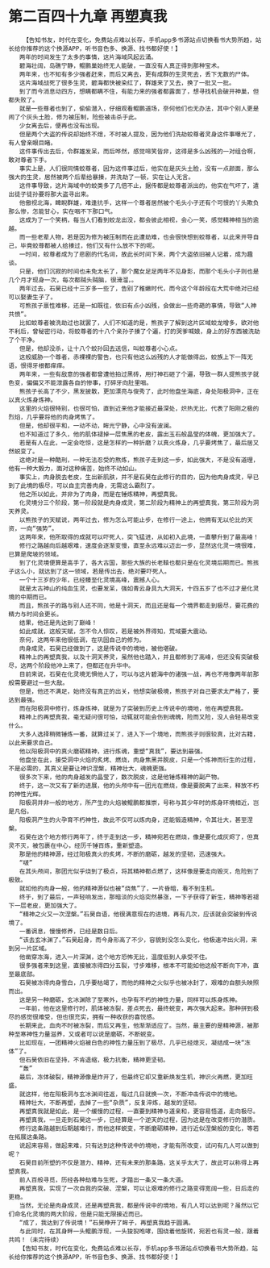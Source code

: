 # 第二百四十九章 再塑真我
        【告知书友，时代在变化，免费站点难以长存，手机app多书源站点切换看书大势所趋，站长给你推荐的这个换源APP，听书音色多、换源、找书都好使！】
       两年的时间发生了太多的事情，这片海域风起云涌。
       碧海壮阔，岛礁宁静，鲲鹏巢始终无人能破，一直没有人真正得到那种宝术。
       两年来，也不知有多少强者赶来，而后又离去，更有成群的生灵死去，丢下无数的尸体。
       这片海域战死了很多生灵，碧海都快被染红了，群雄来了又去，换了一批又一批。
       到了而今消息动四方，想瞒都瞒不住，有能力来的强者都露面了，想寻找机会破开神巢，但都失败了。
       就是一些尊者也到了，偷偷潜入，仔细观看鲲鹏道场，奈何他们也无办法，其中个别人更是闹了个灰头土脸，修为被压制，险些被击杀于此。
       少女离去后，便再也没有出现。
       但是两个大盗的传说却始终不熄，不时被人提及，因为他们洗劫蛟尊者灵身这件事曝光了，有人曾亲眼目睹。
       这件事传出去后，令群雄发呆，而后哗然，感觉啼笑皆非，这得是多么凶残的一对组合啊，敢对尊者下手。
       事实上是，人们很同情蛟尊者，因为这件事过后，他实在是灰头土脸，没有一点颜面，那么强大的生灵，居然被两个后辈给暴揍，并洗劫了一顿，实在让人无言。
       这件事导致，这片海域中的蛟类多了几倍不止，据传都是蛟尊者派出的，他实在气坏了，遣出徒子徒孙要将那大盗寻出来。
       他傲视北海，睥睨群雄，难逢抗手，这样一个尊者居然被个毛头小子还有个可恨的丫头欺负那么惨，怎能甘心，实在咽不下那口气。
       这成为了一个笑柄，每当人们看到蛟龙出没，都会彼此相视，会心一笑，感觉精神相当的逾越。
       而一些老辈人物，若是因为修为被压制而在此遭劫难，也会很快想到蛟尊者，以此来开导自己，毕竟蛟尊都被人给揍过，他们又有什么放不下的呢。
       一时间，蛟尊者成为了悲剧的代名词，故此长时间下来，两个大盗依旧被人记着，成为趣谈。
       只是，他们沉寂的时间也未免太长了，那个魔女足足两年不见身影，而那个毛头小子则也是几个月才现身一次，每次都贼头贼脑，很滑溜，。
       两年过去，石昊已经十三岁多一些了，告别了稚嫩时代，而今这个年龄段在大荒中绝对已经可以娶妻生子了。
       可熊孩子禀性难移，还是一如既往，依旧有点小凶残，会做出一些奇葩的事情，导致“人神共愤”。
       比如蛟尊者被洗劫过也就罢了，人们不知道的是，熊孩子了解到这片区域蛟龙增多，欲对他不利后，曾秘密行动，将蛟尊者的十八个亲孙子揍了个遍，打的哭爹喊娘，身上的好东西被洗劫了个干净。
       但是，他却没杀，让十八个蛟孙回去送信，叫蛟尊者小心点。
       这般威胁一个尊者，赤裸裸的警告，也只有他这么凶残的人才能做得出，蛟族上下一阵无语，恨得牙根都痒痒。
       两年来，一些有敌意的强者都曾遭他拍过黑砖，用打神石砸了个遍，导致一群人提熊孩子就色变，偏偏又不能泄露各自的惨事，打碎牙向肚里咽。
       熊孩子长高了不少，黑发披散，更加漂亮与俊秀了，此时他盘坐海底，身处阳极洞中，正在以真火炼身炼神。
       这里的火焰很特别，也很可怕，直到近来他才能接近最深处，炽热无比，代表了阳刚之极的烈焰，几乎要将他的肉身烤焦了。
       但是，他却很平和，一动不动，眸光宁静，心中没有波澜。
       也不知道过了多久，他的肌体褪掉一层焦黑的老皮，露出玉石般晶莹的体魄，更加强大了。
       若是有人在此，一定会吃惊，这是怎样的一种折磨？以真火炼身，几乎要烤焦了，最后居又然蜕变了。
       这绝对是一种酷刑，一种无法忍受的熬炼，熊孩子走到这一步，如此强大，不是没有道理，他有一种大毅力，面对这种痛苦，始终不动如山。
       事实上，肉身脱去老皮，生出新肌肤，并不是石昊在此修行的目的，因为他肉身成灵，早已到了此境的极尽，可以自主完善肉身，无需这么霸烈了。
       他之所以如此，并非为了肉身，而是在锤炼精神，再塑真我。
       化灵境分三个阶段，第一阶段就是肉身成灵，第二阶段为精神上的再塑真我，第三阶段为洞天养灵。
       以熊孩子的天赋说，两年过去，修为怎么可能止步，在修行一途上，他拥有无以伦比的天资，一向“强势”。
       这两年来，他所取得的成就可以吓死人，突飞猛进，从如初入此境，一直攀升到了最高峰！
       修行之路越向后越艰难，速度会逐渐变慢，直至永远难以迈出一步，显然这化灵一境很难，已算是爬坡的领域。
       到了化灵境便算是高手了，各大古国，那些大族的长老鞥也都只是在化灵境后期而已。熊孩子这么小，就达到了这一领域，若是传出去，绝对要吓死人。
       一个十三岁的少年，已经臻至化灵境高峰，震撼人心。
       就是太古神山的纯血生灵，也要发呆，强如青云身具九大洞天，十四五岁了也不过才是化灵境的中期而已。
       而且，熊孩子的路与别人还不同，他是十洞天，而且还是每一个境界都走到极尽，要花费的精力与时间会更长。
       结果，他还是先达到了巅峰！
       如此成就，这般天赋，怎不令人惊叹，若是被外界得知，荒域要大震动。
       奈何，这两年来他很低调，在巩固自己的修为。
       肉身成灵，石昊已经做到了，这是传说中的境地，被他堪破。
       精神上的再塑真我，以及十洞天养灵，虽然他也踏入，并且都修到了高峰，但还没有突破极尽，这两个阶段他冲上来了，但都还在升华中。
       目前来说，石昊在化灵境无惧他人了，可以与这片碧海中的诸强一战，再也不用像两年前那般需要避过一些大敌。
       但是，他还不满足，始终没有真正的出关，他想突破极境，熊孩子对自己要求太严格了，要达到最强。
       而在阳极洞中修行，炼身炼神，就是为了突破到历史上传说中的境地，他在再塑真我。
       精神上的再塑真我，毫无疑问很可怕，动辄就可能会伤到魂魄，险而又险，没人会轻易改变什么。
       大多人选择稍微锤炼一番，就算过关了，进入下一个境地，而熊孩子则很较真，比对古籍，以此来要求自己。
       他以阳极洞中的真火磨砺精神，进行炼魂，重塑“真我”，要达到最强。
       他盘坐在此，接受洞中火焰的炙烤、燃烧，肉身焦黑并脱皮，只是一个炼神而衍生的过程，不是必需的，其真义是要让神识涅槃，精神壮大，魂魄更强。
       很多次下来，他的肉身越发的晶莹了，数次脱皮，这是他锤炼精神的副产物。
       终于，这一次又有了新的进展，他的头颅中有一团光在燃烧，像是要脱离了出来，释放不朽的神性光辉。
       阳极洞并非一般的地方，所产生的火焰被鲲鹏都推崇，号称与其少年时的炼身环境相近，岂是凡俗。
       阳极洞产生的火孕育不朽神性，故此不仅可以炼肉身，还能锻造精神，令其壮大，甚至涅槃。
       石昊在这个地方修行两年了，终于走到这一步，精神宛若在燃烧，像是要化成灰烬了，但真灵不灭，被包裹在中心，经历千锤百炼，重新塑造。
       那是他的精神源，经过阳极真火的炙烤，不断的磨砺，越发的坚韧，迅速强大。
       “啵”
       在其头颅间，那团光似乎烧到了极点，将其精神都点燃了，这样像是要走向毁灭，危险到了极致。
       就如他的肉身一般，他的精神源似也被“烧焦”了，一片昏暗，看不到生机。
       终于，到了最后，一声轻响发出，那暗淡的火焰突然暴涨，一下子获得了新生，精神等若褪下一层老皮，更加强大了。
       “精神之火又一次涅槃。”石昊自语，他很满意现在的进境，再有几次，应该就会突破到传说境了。
       一番调息，慢慢修养，已经是数日后。
       “该去玄冰渊了。”石昊起身，而今身形高了不少，容貌到没怎么变化，他极速冲出火洞，来到另一片区域。
       他凿穿冻海，进入一片深渊，这个地方恐怖无比，温度低到人承受不住。
       很多强者来到这里，直接被冻得四分五裂，寸步难移，根本不可能如他这般不断向下冲，直至最底部。
       石昊被冻得肉身雪白，几乎要枯竭了，而他的精神之火似乎也被冰封了，艰难的自额头映照而出。
       这是另一种磨砺，玄冰渊除了至寒外，也孕有不朽的神性力量，同样可以炼身炼神。
       一年前，他在这里修行时，肌体被冻裂，差点死去，最终蜕变，再次强大起来。那种拼到极尽的感觉很难受，但也很充实，拥有一种收获的喜悦感。
       长期来此，血肉不时被冻裂，而后又再生，他渐渐适应了。当然，最主要的是精神源，被那种至寒神性力量滋养，又或者可以说是磨砺，不断蜕变。
       比如现在，一团精神火焰被白色的神性力量压到了极尽，几乎已经熄灭，凝结成一块“冻体”了。
       但石昊依旧在坚持，不肯退缩，极力抗衡，精神更坚韧。
       “轰”
       最后，冻体破裂，精神源像是炸开了，但最终它却又重新焕发生机，神识火再燃，更加旺盛。
       就这样，他在阳极洞与玄冰渊间往返，每过几日就换一次，不断冲击传说中的境地。
       精神壮大，不断再塑，去掉了一些“杂质”，反复淬炼，越发的坚韧。
       再塑真我就是如此，是一个缓慢的过程，一直要到精神与道亲和，更容易悟道，走向极尽。
       再塑真我，一旦走到石昊这一步，已经算是一个逆天的过程，因为这是在改变修行的潜质。
       修行这条路越到后期越难行，而他这样蜕变，不断磨砺精神，进行近似涅槃般的变化，等若在拓展这条路。
       说起来容易，做起来难，只有达到这种传说中的境地，才能有所改变，试问有几人可以做到呢？
       石昊目前所塑的不仅是潜力、精神，还有未来的那条路，这关乎太大了，故此可以称得上再塑真我。
       前人百般寻觅，历经各种劫难与生死，才踏出一条又一条大道。
       再塑真我，实现了一次自我的突破、涅槃，可以让艰难的修行之路变得宽阔一些，日后走的更稳。
       当然，无论是肉身成灵，还是再塑真我，都是传说中的境地，有几人可以达到呢？虽然以它们命名化灵境的两大阶段，但是只能无限接近而已。
       “成了，我达到了传说境！”石昊睁开了眸子，再塑真我趋于圆满。
       与此同时，在其身畔一头鲲鹏浮现，一头狻猊咆哮，围绕着他旋转，宛若也有灵一般，跟着共鸣！（未完待续）
       【告知书友，时代在变化，免费站点难以长存，手机app多书源站点切换看书大势所趋，站长给你推荐的这个换源APP，听书音色多、换源、找书都好使！】